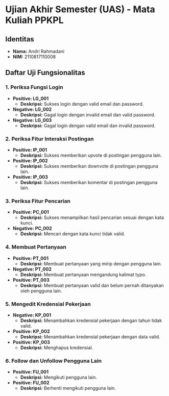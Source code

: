 # Ujian Akhir Semester (UAS) - Mata Kuliah PPKPL

## Identitas
- **Nama:** Andri Rahmadani
- **NIM:** 2110817110008

## Daftar Uji Fungsionalitas

### 1. Periksa Fungsi Login
- **Positive: LG_001**
  - **Deskripsi:** Sukses login dengan valid email dan password.
- **Negative: LG_002**
  - **Deskripsi:** Gagal login dengan invalid email dan valid password.
- **Negative: LG_003**
  - **Deskripsi:** Gagal login dengan valid email dan invalid password.

### 2. Periksa Fitur Interaksi Postingan
- **Positive: IP_001**
  - **Deskripsi:** Sukses memberikan upvote di postingan pengguna lain.
- **Positive: IP_002**
  - **Deskripsi:** Sukses memberikan downvote di postingan pengguna lain.
- **Positive: IP_003**
  - **Deskripsi:** Sukses memberikan komentar di postingan pengguna lain.

### 3. Periksa Fitur Pencarian
- **Positive: PC_001**
  - **Deskripsi:** Sukses menampilkan hasil pencarian sesuai dengan kata kunci.
- **Negative: PC_002**
  - **Deskripsi:** Mencari dengan kata kunci tidak valid.

### 4. Membuat Pertanyaan
- **Positive: PT_001**
  - **Deskripsi:** Membuat pertanyaan yang mirip dengan pengguna lain.
- **Negative: PT_002**
  - **Deskripsi:** Membuat pertanyaan mengandung kalimat typo.
- **Positive: PT_003**
  - **Deskripsi:** Membuat pertanyaan valid dan belum pernah ditanyakan oleh pengguna lain.

### 5. Mengedit Kredensial Pekerjaan
- **Negative: KP_001**
  - **Deskripsi:** Menambahkan kredensial pekerjaan dengan tahun tidak valid.
- **Positive: KP_002**
  - **Deskripsi:** Menambahkan kredensial pekerjaan dengan data valid.
- **Positive: KP_003**
  - **Deskripsi:** Menghapus kredensial.

### 6. Follow dan Unfollow Pengguna Lain
- **Positive: FU_001**
  - **Deskripsi:** Mengikuti pengguna lain.
- **Positive: FU_002**
  - **Deskripsi:** Berhenti mengikuti pengguna lain.
